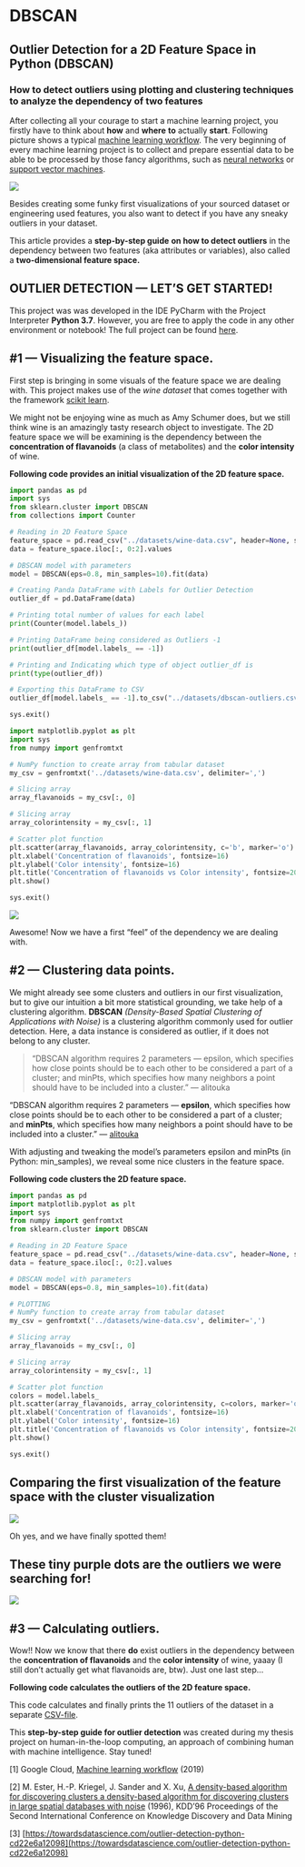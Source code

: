 # DBSCAN

## Outlier Detection for a 2D Feature Space in Python \(DBSCAN\)

### How to detect outliers using plotting and clustering techniques to analyze the dependency of two features

After collecting all your courage to start a machine learning project, you firstly have to think about **how** and **where** **to** actually **start**. Following picture shows a typical [machine learning workflow](https://cloud.google.com/ml-engine/docs/ml-solutions-overview). The very beginning of every machine learning project is to collect and prepare essential data to be able to be processed by those fancy algorithms, such as [neural networks](https://github.com/ztlevi/Machine_Learning_Questions/tree/26cb30cb7a3ec95f737534585c8ae80567d03d7b/how-to-build-your-own-neural-network-from-scratch-in-python-68998a08e4f6/README.md) or [support vector machines](https://github.com/ztlevi/Machine_Learning_Questions/tree/26cb30cb7a3ec95f737534585c8ae80567d03d7b/support-vector-machine-introduction-to-machine-learning-algorithms-934a444fca47/README.md).

![](../.gitbook/assets/dbscan_1.png)

Besides creating some funky first visualizations of your sourced dataset or engineering used features, you also want to detect if you have any sneaky outliers in your dataset.

This article provides a **step-by-step guide** **on how to detect outliers** in the dependency between two features \(aka attributes or variables\), also called a **two-dimensional feature space.**

## OUTLIER DETECTION — LET’S GET STARTED!

This project was was developed in the IDE PyCharm with the Project Interpreter **Python 3.7**. However, you are free to apply the code in any other environment or notebook! The full project can be found [here](https://github.com/JOPloume/outlier-detection-2D-feature-space).

## \#1 — Visualizing the feature space.

First step is bringing in some visuals of the feature space we are dealing with. This project makes use of the _wine dataset_ that comes together with the framework [scikit learn](https://scikit-learn.org/stable/index.html).

We might not be enjoying wine as much as Amy Schumer does, but we still think wine is an amazingly tasty research object to investigate. The 2D feature space we will be examining is the dependency between the **concentration of flavanoids** \(a class of metabolites\) and the **color intensity** of wine.

**Following code provides an initial visualization of the 2D feature space.**

```python
import pandas as pd
import sys
from sklearn.cluster import DBSCAN
from collections import Counter

# Reading in 2D Feature Space
feature_space = pd.read_csv("../datasets/wine-data.csv", header=None, sep=",")
data = feature_space.iloc[:, 0:2].values

# DBSCAN model with parameters
model = DBSCAN(eps=0.8, min_samples=10).fit(data)

# Creating Panda DataFrame with Labels for Outlier Detection
outlier_df = pd.DataFrame(data)

# Printing total number of values for each label
print(Counter(model.labels_))

# Printing DataFrame being considered as Outliers -1
print(outlier_df[model.labels_ == -1])

# Printing and Indicating which type of object outlier_df is
print(type(outlier_df))

# Exporting this DataFrame to CSV
outlier_df[model.labels_ == -1].to_csv("../datasets/dbscan-outliers.csv")

sys.exit()
```

```python
import matplotlib.pyplot as plt
import sys
from numpy import genfromtxt

# NumPy function to create array from tabular dataset
my_csv = genfromtxt('../datasets/wine-data.csv', delimiter=',')

# Slicing array
array_flavanoids = my_csv[:, 0]

# Slicing array
array_colorintensity = my_csv[:, 1]

# Scatter plot function
plt.scatter(array_flavanoids, array_colorintensity, c='b', marker='o')
plt.xlabel('Concentration of flavanoids', fontsize=16)
plt.ylabel('Color intensity', fontsize=16)
plt.title('Concentration of flavanoids vs Color intensity', fontsize=20)
plt.show()

sys.exit()
```

![](../.gitbook/assets/dbscan_2.png)

Awesome! Now we have a first “feel” of the dependency we are dealing with.

## \#2 — Clustering data points.

We might already see some clusters and outliers in our first visualization, but to give our intuition a bit more statistical grounding, we take help of a clustering algorithm. **DBSCAN** _\(Density-Based Spatial Clustering of Applications with Noise\)_ is a clustering algorithm commonly used for outlier detection. Here, a data instance is considered as outlier, if it does not belong to any cluster.

> “DBSCAN algorithm requires 2 parameters — epsilon, which specifies how close points should be to each other to be considered a part of a cluster; and minPts, which specifies how many neighbors a point should have to be included into a cluster.” — alitouka

“DBSCAN algorithm requires 2 parameters — **epsilon**, which specifies how close points should be to each other to be considered a part of a cluster; and **minPts**, which specifies how many neighbors a point should have to be included into a cluster.” — [alitouka](https://github.com/alitouka)

With adjusting and tweaking the model’s parameters epsilon and minPts \(in Python: min\_samples\), we reveal some nice clusters in the feature space.

**Following code clusters the 2D feature space.**

```python
import pandas as pd
import matplotlib.pyplot as plt
import sys
from numpy import genfromtxt
from sklearn.cluster import DBSCAN

# Reading in 2D Feature Space
feature_space = pd.read_csv("../datasets/wine-data.csv", header=None, sep=",")
data = feature_space.iloc[:, 0:2].values

# DBSCAN model with parameters
model = DBSCAN(eps=0.8, min_samples=10).fit(data)

# PLOTTING
# NumPy function to create array from tabular dataset
my_csv = genfromtxt('../datasets/wine-data.csv', delimiter=',')

# Slicing array
array_flavanoids = my_csv[:, 0]

# Slicing array
array_colorintensity = my_csv[:, 1]

# Scatter plot function
colors = model.labels_
plt.scatter(array_flavanoids, array_colorintensity, c=colors, marker='o')
plt.xlabel('Concentration of flavanoids', fontsize=16)
plt.ylabel('Color intensity', fontsize=16)
plt.title('Concentration of flavanoids vs Color intensity', fontsize=20)
plt.show()

sys.exit()
```

## Comparing the first visualization of the feature space with the cluster visualization

![](../.gitbook/assets/dbscan_3.png)

Oh yes, and we have finally spotted them!

## These tiny purple dots are the **outliers** we were searching for!

![](../.gitbook/assets/dbscan_4.png)

## \#3 — Calculating outliers.

Wow!! Now we know that there **do** exist outliers in the dependency between the **concentration of flavanoids** and the **color intensity** of wine, yaaay \(I still don’t actually get what flavanoids are, btw\). Just one last step…

**Following code calculates the outliers of the 2D feature space.**

This code calculates and finally prints the 11 outliers of the dataset in a separate [CSV-file](https://github.com/JOPloume/outlier-detection-2D-feature-space/blob/master/datasets/dbscan-outliers.csv).

This **step-by-step guide for outlier detection** was created during my thesis project on human-in-the-loop computing, an approach of combining human with machine intelligence. Stay tuned!

\[1\] Google Cloud, [Machine learning workflow](https://cloud.google.com/ml-engine/docs/ml-solutions-overview) \(2019\)

\[2\] M. Ester, H.-P. Kriegel, J. Sander and X. Xu, [A density-based algorithm for discovering clusters a density-based algorithm for discovering clusters in large spatial databases with noise](https://dl-acm-org.proxy.lnu.se/citation.cfm?id=3001507) \(1996\), KDD’96 Proceedings of the Second International Conference on Knowledge Discovery and Data Mining

\[3\] [https://towardsdatascience.com/outlier-detection-python-cd22e6a12098](https://towardsdatascience.com/outlier-detection-python-cd22e6a12098)


